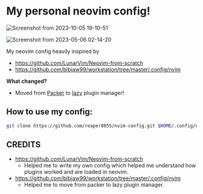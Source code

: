 # My personal neovim config!

![Screenshot from 2023-10-05 19-10-51](https://github.com/reaper8055/nvim-config/assets/11490705/17674b42-1522-4933-9bdd-3aa262cabe61)

![Screenshot from 2023-05-06 02-14-20](https://github.com/reaper8055/nvim-config/assets/11490705/592d061a-6aa4-46a3-83f1-1dbf7448133f)

My neovim config heavily inspired by 
- <https://github.com/LunarVim/Neovim-from-scratch>
- <https://github.com/bibjaw99/workstation/tree/master/.config/nvim>

**What changed?**
- Moved from [Packer](https://github.com/wbthomason/packer.nvim) to [lazy](https://github.com/folke/lazy.nvim) plugin manager!

## How to use my config:

```sh
git clone https://github.com/reaper8055/nvim-config.git $HOME/.config/nvim/
```

## **CREDITS**
- <https://github.com/LunarVim/Neovim-from-scratch>
  - Helped me to write my own config which helped me understand how plugins worked and are loaded in neovim.
- <https://github.com/bibjaw99/workstation/tree/master/.config/nvim>
  - Helped me to move from packer to lazy plugin manager.
